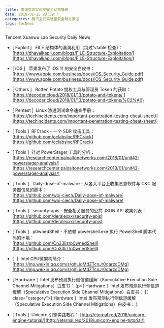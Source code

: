```yaml
---
title: 腾讯玄武实验室安全动态推送
date: 2018-01-15 23:39:7
categories: 腾讯玄武实验室安全动态推送
tags: SecNews
---
```


Tencent Xuanwu Lab Security Daily News  
* [ Exploit ]   FILE 结构体的漏洞利用（绕过'vtable'检查）：   
[https://dhavalkapil.com/blogs/FILE-Structure-Exploitation/](https://dhavalkapil.com/blogs/FILE-Structure-Exploitation/)  

* [ iOS ]  
苹果发布了 iOS 11 的安全白皮书：   
[https://www.apple.com/business/docs/iOS_Security_Guide.pdf](https://www.apple.com/business/docs/iOS_Security_Guide.pdf)  

* [ Others ]   Rotten Potato 提权工具与管理员 Token 的获取：   
[https://decoder.cloud/2018/01/13/potato-and-tokens/ ](https://decoder.cloud/2018/01/13/potato-and-tokens/%C2%A0)  

* [ Pentest ]  Linux 渗透测试命令速查手册：   
[https://techincidents.com/important-penetration-testing-cheat-sheet/](https://techincidents.com/important-penetration-testing-cheat-sheet/)  

* [ Tools ]  RFCrack - 一个 SDR 攻击工具：   
[https://github.com/cclabsInc/RFCrack](https://github.com/cclabsInc/RFCrack)  

* [ Tools ]  针对 PowerStager 工具的分析：   
[https://researchcenter.paloaltonetworks.com/2018/01/unit42-powerstager-analysis/](https://researchcenter.paloaltonetworks.com/2018/01/unit42-powerstager-analysis/)  

* [ Tools ]   Daily-dose-of-malware - 从各大平台上收集恶意软件与 C&amp;C 服务器信息的脚本：   
[https://github.com/woj-ciech/Daily-dose-of-malware](https://github.com/woj-ciech/Daily-dose-of-malware)  

* [ Tools ]   security-apis - 安全相关服务的公共 JSON API 收集列表：   
[https://github.com/deralexxx/security-apis](https://github.com/deralexxx/security-apis)  

* [ Tools ]  
p0wnedShell - 不依赖 powershell.exe 执行 PowerShell 脚本代码的环境：  
[https://github.com/Cn33liz/p0wnedShell](https://github.com/Cn33liz/p0wnedShell)  

* [  ]  Intel CPU微架构简介： 
[https://mp.weixin.qq.com/s/ghLioMdZTcnJr0darzcDMg](https://mp.weixin.qq.com/s/ghLioMdZTcnJr0darzcDMg)  

* [ Hardware ]  Intel 发布预测执行侧信道缓解（Speculative Execution Side Channel
Mitigations）白皮书：
[p><span class="category">[ Hardware ]</span>  Intel 发布预测执行侧信道缓解（Speculative Execution Side Channel
Mitigations）白皮书：]( class="category">[ Hardware ]</span>  Intel 发布预测执行侧信道缓解（Speculative Execution Side Channel
Mitigations）白皮书：)  

* [ Tools ]  Unicorn 引擎实践教程： 
[http://eternal.red/2018/unicorn-engine-tutorial/](http://eternal.red/2018/unicorn-engine-tutorial/)  

